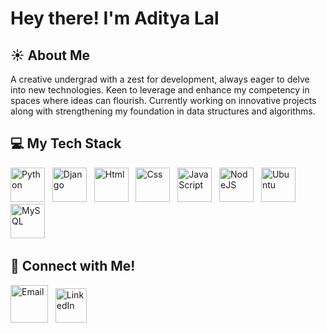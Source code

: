 # Hey there! I'm Aditya Lal

## ☀ About Me

A creative undergrad with a zest for development, always eager to delve into new technologies. Keen to leverage and enhance my competency in spaces where ideas can flourish. Currently working on innovative projects along with strengthening my foundation in data structures and algorithms.

## 💻 My Tech Stack

<p align="left">
    <img src="https://www.svgrepo.com/show/354238/python.svg" alt="Python" width="55" height="55"/>&nbsp;&nbsp;
    <img src="https://www.svgrepo.com/show/353657/django-icon.svg" alt="Django" width="55" height="55"/>&nbsp;&nbsp;
    <img src="https://www.svgrepo.com/show/349402/html5.svg" alt="Html" width="55" height="55"/>&nbsp;&nbsp;
    <img src="https://www.svgrepo.com/show/349330/css3.svg" alt="Css" width="55" height="55"/>&nbsp;&nbsp;
    <img src="https://www.svgrepo.com/show/353925/javascript.svg" alt="JavaScript" width="55" height="55"/>&nbsp;&nbsp;
    <img src="https://www.svgrepo.com/show/354119/nodejs-icon.svg" alt="NodeJS" width="55" height="55"/>&nbsp;&nbsp;
    <img src="https://www.svgrepo.com/show/354481/ubuntu.svg" alt="Ubuntu" width="55" height="55"/>&nbsp;&nbsp;
    <!-- img src="https://www.svgrepo.com/show/353478/bash-icon.svg" alt="Bash" width="60" height="60"/ -->
    <img src="https://www.svgrepo.com/show/373848/mysql.svg" alt="MySQL" width="55" height="55"/>&nbsp;&nbsp;


</p>

## 📮 Connect with Me!

<p align="left">
    <a href="mailto:aditya17lal@gmail.com"><img src="https://www.svgrepo.com/show/452213/gmail.svg" alt="Email" width="60" height="60"/></a>&nbsp;&nbsp;
    <a href="https://www.linkedin.com/in/aditya17lal/"><img src="https://www.svgrepo.com/show/303299/linkedin-icon-2-logo.svg" alt="LinkedIn" width="50" height="55"/></a>
</p>


